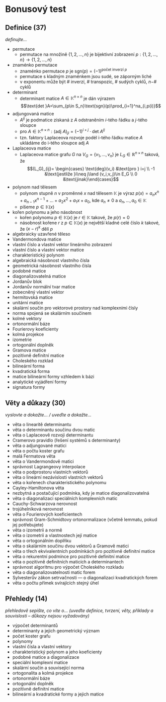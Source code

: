 # Bonusový test

## Definice (37)

*definujte…*

- permutace
	- permutace na množině $\lbrace1,2,\dots,n\rbrace$ je bijektivní zobrazení $p:\lbrace1,2,\dots,n\rbrace\rightarrow \lbrace1,2,\dots,n\rbrace$
- znaménko permutace
	- znaménko permutace $p$ je $\text{sgn}(p)=(-1)^{\text{počet inverzí}\ p}$
	- permutace s kladným znaménkem jsou sudé, se záporným liché
	- v exponentu může být \# inverzí, \# transpozic, \# sudých cyklů, $n-$\# cyklů
- determinant
	- determinant matice $A\in\mathbb K^{n\times n}$ je dán výrazem $$\text{det }A=\sum_{p\in S_n}\text{sgn}(p)\prod_{i=1}^na_{i,p(i)}$$
- adjungovaná matice
	- $A^{ij}$ je podmatice získaná z $A$ odstraněním $i$-tého řádku a $j$-tého sloupce
	- pro $A\in\mathbb K^{n\times n}:(\text{adj }A)_{ji}=(-1)^{i+j}\cdot\text{det }A^{ij}$
	- tzn. faktory Laplaceova rozvoje podél i-tého řádku matice $A$ ukládáme do i-tého sloupce $\text{adj }A$
- Laplaceova matice
	- Laplaceova matice grafu $G$ na $V_G=\lbrace v_1,\dots,v_n\rbrace$ je $L_G\in\mathbb R^{n\times n}$ taková, že $$(L_G)_{ij}= \begin{cases} \text{deg}(v_i) &\text{pro } i=j \\ -1 &\text{jestliže }i\neq j\land (v_i,v_j)\in E_G \\ 0 &\text{jinak}\end{cases}$$
- polynom nad tělesem
	- polynom stupně $n$ v proměnné $x$ nad tělesem $\mathbb K$ je výraz $p(x)=a_nx^n+a_{n-1}x^{n-1}+\dots+a_2x^2+a_1x+a_0$, kde $a_n\neq 0$ a $a_n,\dots,a_0\in\mathbb K$
	- píšeme $p\in\mathbb K(x)$
- kořen polynomu a jeho násobnost
	- kořen polynomu $p\in\mathbb K(x)$ je $r\in\mathbb K$ takové, že $p(r)=0$
	- násobnost kořene $r$ z $p\in\mathbb K(x)$ je největší kladné celé číslo $k$ takové, že $(x-r)^k$ dělí $p$
- algebraicky uzavřené těleso
- Vandermondova matice
- vlastní číslo a vlastní vektor lineárního zobrazení
- vlastní číslo a vlastní vektor matice
- charakteristický polynom
- algebraická násobnost vlastního čísla
- geometrická násobnost vlastního čísla
- podobné matice
- diagonalizovatelná matice
- Jordanův blok
- Jordanův normální tvar matice
- zobecněný vlastní vektor
- hermitovská matice
- unitární matice
- skalární součin pro vektorové prostory nad komplexními čísly
- norma spojená se skalárním součinem
- kolmé vektory
- ortonormální báze
- Fourierovy koeficienty
- kolmá projekce
- izometrie
- ortogonální doplněk
- Gramova matice
- pozitivně definitní matice
- Choleského rozklad
- bilineární forma
- kvadratická forma
- matice bilineární formy vzhledem k bázi
- analytické vyjádření formy
- signatura formy

## Věty a důkazy (30)

*vyslovte a dokažte… / uveďte a dokažte…*

- věta o linearitě determinantu
- věta o determinantu součinu dvou matic
- věta o Laplaceově rozvoji determinantu
- Cramerovo pravidlo (řešení systémů s determinanty)
- věta o adjungované matici
- věta o počtu koster grafu
- malá Fermatova věta
- věta o Vandermondově matici
- správnost Lagrangeovy interpolace
- věta o podprostoru vlastních vektorů
- věta o lineární nezávislosti vlastních vektorů
- věta o kořenech charakteristického polynomu
- Cayley-Hamiltonova věta
- nezbytná a postačující podmínka, kdy je matice diagonalizovatelná
- věta o diagonalizaci speciálních komplexních matic
- Cauchy-Schwarzova nerovnost
- trojúhelníková nerovnost
- věta o Fourierových koeficientech
- správnost Gram-Schmidtovy ortonormalizace (včetně lemmatu, pokud jej potřebujete)
- věta o izometrii a normě
- věta o izometrii a vlastnostech její matice
- věta o ortogonálním doplňku
- věta o skalárním součinu dvou vektorů a Gramově matici
- věta o třech ekvivalentních podmínkách pro pozitivně definitní matice
- věta o rekurentní podmínce pro pozitivně definitní matice
- věta o pozitivně definitních maticích a determinantech
- správnost algoritmu pro výpočet Choleského rozkladu
- věta o diagonalizovatelnosti matic forem
- Sylvesterův zákon setrvačnosti — o diagonalizaci kvadratických forem
- věta o počtu přímek svírajících stejný úhel

## Přehledy (14)

*přehledově sepište, co víte o… (uveďte definice, tvrzení, věty, příklady a souvislosti – důkazy nejsou vyžadovány)*

- výpočet determinantů
- determinanty a jejich geometrický význam
- počet koster grafu
- polynomy
- vlastní čísla a vlastní vektory
- charakteristický polynom a jeho koeficienty
- podobné matice a diagonalizace
- speciální komplexní matice
- skalární součin a související norma
- ortogonalita a kolmá projekce
- ortonormální báze
- ortogonální doplněk
- pozitivně definitní matice
- bilineární a kvadratické formy a jejich matice
